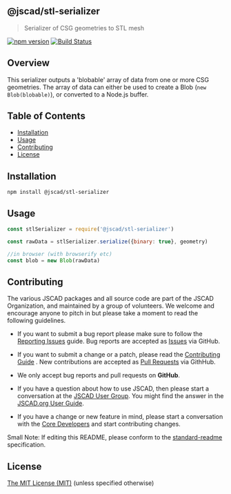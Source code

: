 ## @jscad/stl-serializer

> Serializer of CSG geometries to STL mesh

[![npm version](https://badge.fury.io/js/%40jscad%2Fstl-serializer.svg)](https://badge.fury.io/js/%40jscad%2Fstl-serializer)
[![Build Status](https://travis-ci.org/jscad/io.svg)](https://travis-ci.org/jscad/stl-serializer)

## Overview

This serializer outputs a 'blobable' array of data from one or more CSG geometries.
The array of data can either be used to create a Blob (`new Blob(blobable)`), or converted to a Node.js buffer.

## Table of Contents

- [Installation](#installation)
- [Usage](#usage)
- [Contributing](#contributing)
- [License](#license)

## Installation

```
npm install @jscad/stl-serializer
```

## Usage

```javascript
const stlSerializer = require('@jscad/stl-serializer')

const rawData = stlSerializer.serialize({binary: true}, geometry)

//in browser (with browserify etc)
const blob = new Blob(rawData)

```

## Contributing

The various JSCAD packages and all source code are part of the JSCAD Organization, and maintained by a group of volunteers.
We welcome and encourage anyone to pitch in but please take a moment to read the following guidelines.

* If you want to submit a bug report please make sure to follow the [Reporting Issues](https://github.com/jscad/OpenJSCAD.org/wiki/Reporting-Issues) guide. Bug reports are accepted as [Issues](https://github.com/jscad/OpenJSCAD.org/issues/) via GitHub.

* If you want to submit a change or a patch, please read the [Contributing Guide](https://github.com/jscad/OpenJSCAD.org/blob/master/CONTRIBUTING.md) . New contributions are accepted as [Pull Requests](https://github.com/jscad/OpenJSCAD.org/pulls/) via GithHub.

* We only accept bug reports and pull requests on **GitHub**.

* If you have a question about how to use JSCAD, then please start a conversation at the [JSCAD User Group](https://jscad.xyz/forum). You might find the answer in the [JSCAD.org User Guide](https://openjscad.org/dokuwiki/doku.php).

* If you have a change or new feature in mind, please start a conversation with the [Core Developers](https://jscad.xyz/forum) and start contributing changes.

Small Note: If editing this README, please conform to the [standard-readme](https://github.com/RichardLitt/standard-readme) specification.

## License

[The MIT License (MIT)](https://github.com/jscad/OpenJSCAD.org/blob/master/LICENSE)
(unless specified otherwise)
